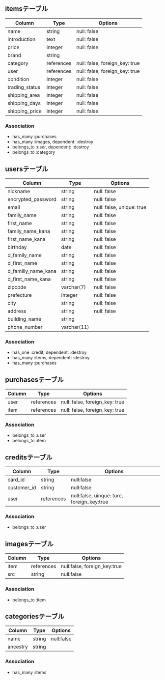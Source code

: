 ## itemsテーブル
|Column|Type|Options|
|------|----|-------|
|name|string|null: false|
|introduction|text|null: false|
|price|integer|null: false|
|brand|string||
|category|references|null: false, foreign_key: true|
|user|references|null: false, foreign_key: true|
|condition|integer|null: false|
|trading_status|integer|null: false|
|shipping_area|integer|null: false|
|shipping_days|integer|null: false|
|shipping_price|integer|null: false|
### Association
- has_many :purchases
- has_many :images, dependent: :destroy
- belongs_to :user, dependent: :destroy
- belongs_to :category

## usersテーブル
|Column|Type|Options|
|------|----|-------|
|nickname|string|null: false|
|encrypted_password|string|null: false|
|email|string|null: false, unique: true|
|family_name|string|null: false|
|first_name|string|null: false|
|family_name_kana|string|null: false|
|first_name_kana|string|null: false|
|birthday|date|null: false|
|d_family_name|string|null: false|
|d_first_name|string|null: false|
|d_familiy_name_kana|string|null: false|
|d_first_name_kana|string|null: false|
|zipcode|varchar(7)|null: false|
|prefecture|integer|null: false|
|city|string|null: false|
|address|string|null: false|
|building_name|string||
|phone_number|varchar(11)||
### Association
- has_one :credit, dependent: :destroy
- has_many :items, dependent: :destroy
- has_many :purchases

## purchasesテーブル
|Column|Type|Options|
|------|----|-------|
|user|references|null: false, foreign_key: true|
|item|references|null: false, foreign_key: true|
### Association
- belongs_to :user
- belongs_to :item

## creditsテーブル
|Column|Type|Options|
|------|----|-------|
|card_id|string|null:false|
|customer_id|string|null:false|
|user|references|null:false, uinque: ture, foreign_key:true|
### Association
- belongs_to :user

## imagesテーブル
|Column|Type|Options|
|------|----|-------|
|item|references|null:false, foreign_key:true|
|src|string|null:false|
### Association
- belongs_to :item

## categoriesテーブル
|Column|Type|Options|
|------|----|-------|
|name|string|null:false|
|ancestry|string||
### Association
- has_many :items
